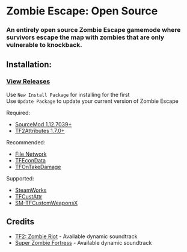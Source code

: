 # Zombie Escape: Open Source

### An entirely open source Zombie Escape gamemode where survivors escape the map with zombies that are only vulnerable to knockback.

## Installation:
### [View Releases](https://github.com/Batfoxkid/TF2-Zombie-Escape/releases)
Use `New Install Package` for installing for the first  
Use `Update Package` to update your current version of Zombie Escape

Required:

- [SourceMod 1.12.7039+](https://www.sourcemod.net/downloads.php)
- [TF2Attributes 1.7.0+](https://github.com/FlaminSarge/tf2attributes)

Recommended:

- [File Network](https://forums.alliedmods.net/showthread.php?t=341953)
- [TFEconData](https://github.com/nosoop/SM-TFEconData)
- [TFOnTakeDamage](https://github.com/nosoop/SM-TFOnTakeDamage)

Supported:

- [SteamWorks](https://github.com/ExperimentFailed/SteamWorks)
- [TFCustAttr](https://github.com/nosoop/SM-TFCustAttr)
- [SM-TFCustomWeaponsX](https://github.com/nosoop/SM-TFCustomWeaponsX)

## Credits

- [TF2: Zombie Riot](https://github.com/artvin01/TF2-Zombie-Riot) - Available dynamic soundtrack
- [Super Zombie Fortress](https://github.com/redsunservers/SuperZombieFortress) - Available dynamic soundtrack
